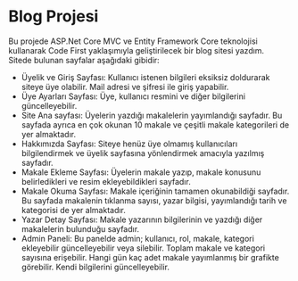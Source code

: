 # Blog Projesi
Bu projede ASP.Net Core MVC ve Entity Framework Core teknolojisi kullanarak Code First yaklaşımıyla geliştirilecek bir blog sitesi yazdım. Sitede bulunan sayfalar aşağıdaki gibidir:

-	Üyelik ve Giriş Sayfası: Kullanıcı istenen bilgileri eksiksiz doldurarak siteye üye olabilir. Mail adresi ve şifresi ile giriş yapabilir.
-	Üye Ayarları Sayfası: Üye, kullanıcı resmini ve diğer bilgilerini güncelleyebilir.
-	Site Ana sayfası: Üyelerin yazdığı makalelerin yayımlandığı sayfadır. Bu sayfada ayrıca en çok okunan 10 makale ve çeşitli makale kategorileri de yer almaktadır.
-	Hakkımızda Sayfası: Siteye henüz üye olmamış kullanıcıları bilgilendirmek ve üyelik sayfasına yönlendirmek amacıyla yazılmış sayfadır.
-	Makale Ekleme Sayfası: Üyelerin makale yazıp, makale konusunu belirledikleri ve resim ekleyebildikleri sayfadır.
-	Makale Okuma Sayfası: Makale içeriğinin tamamen okunabildiği sayfadır. Bu sayfada makalenin tıklanma sayısı, yazar bilgisi, yayımlandığı tarih ve kategorisi de yer almaktadır.  
-	Yazar Detay Sayfası: Makale yazarının bilgilerinin ve yazdığı diğer makalelerin bulunduğu sayfadır.
-	Admin Paneli: Bu panelde admin; kullanıcı, rol, makale, kategori ekleyebilir güncelleyebilir veya silebilir. Toplam makale ve kategori sayısına erişebilir. Hangi gün kaç adet makale yayımlanmış bir grafikte görebilir. Kendi bilgilerini güncelleyebilir.
